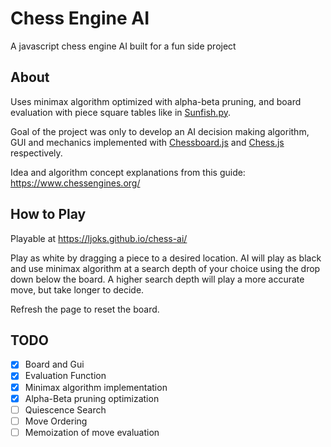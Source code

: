 # Chess Engine AI

A javascript chess engine AI built for a fun side project

## About

Uses minimax algorithm optimized with alpha-beta pruning, and board evaluation with piece square tables like in [Sunfish.py](https://github.com/thomasahle/sunfish).

Goal of the project was only to develop an AI decision making algorithm, GUI and mechanics implemented with [Chessboard.js](https://github.com/oakmac/chessboardjs) and [Chess.js](https://github.com/jhlywa/chess.js) respectively. 

Idea and algorithm concept explanations from this guide: https://www.chessengines.org/

## How to Play

Playable at https://ljoks.github.io/chess-ai/

Play as white by dragging a piece to a desired location. AI will play as black and use minimax algorithm at a search depth of your choice using the drop down below the board. A higher search depth will play a more accurate move, but take longer to decide.

Refresh the page to reset the board.

## TODO
- [x] Board and Gui
- [x] Evaluation Function
- [x] Minimax algorithm implementation
- [x] Alpha-Beta pruning optimization
- [ ] Quiescence Search
- [ ] Move Ordering
- [ ] Memoization of move evaluation
